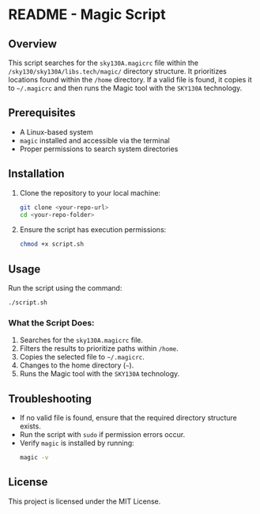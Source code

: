 # README - Magic Script

## Overview
This script searches for the `sky130A.magicrc` file within the `/sky130/sky130A/libs.tech/magic/` directory structure. It prioritizes locations found within the `/home` directory. If a valid file is found, it copies it to `~/.magicrc` and then runs the Magic tool with the `SKY130A` technology.

## Prerequisites
- A Linux-based system
- `magic` installed and accessible via the terminal
- Proper permissions to search system directories

## Installation
1. Clone the repository to your local machine:
   ```bash
   git clone <your-repo-url>
   cd <your-repo-folder>
   ```
2. Ensure the script has execution permissions:
   ```bash
   chmod +x script.sh
   ```

## Usage
Run the script using the command:
```bash
./script.sh
```

### What the Script Does:
1. Searches for the `sky130A.magicrc` file.
2. Filters the results to prioritize paths within `/home`.
3. Copies the selected file to `~/.magicrc`.
4. Changes to the home directory (`~`).
5. Runs the Magic tool with the `SKY130A` technology.

## Troubleshooting
- If no valid file is found, ensure that the required directory structure exists.
- Run the script with `sudo` if permission errors occur.
- Verify `magic` is installed by running:
  ```bash
  magic -v
  ```

## License
This project is licensed under the MIT License.

